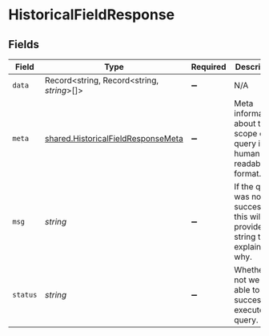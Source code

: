# HistoricalFieldResponse


## Fields

| Field                                                                                    | Type                                                                                     | Required                                                                                 | Description                                                                              |
| ---------------------------------------------------------------------------------------- | ---------------------------------------------------------------------------------------- | ---------------------------------------------------------------------------------------- | ---------------------------------------------------------------------------------------- |
| `data`                                                                                   | Record<string, Record<string, *string*>[]>                                               | :heavy_minus_sign:                                                                       | N/A                                                                                      |
| `meta`                                                                                   | [shared.HistoricalFieldResponseMeta](../../models/shared/historicalfieldresponsemeta.md) | :heavy_minus_sign:                                                                       | Meta information about the scope of the query in a human readable format.                |
| `msg`                                                                                    | *string*                                                                                 | :heavy_minus_sign:                                                                       | If the query was not successful, this will provide a string that explains why.           |
| `status`                                                                                 | *string*                                                                                 | :heavy_minus_sign:                                                                       | Whether or not we were able to successfully execute the query.                           |